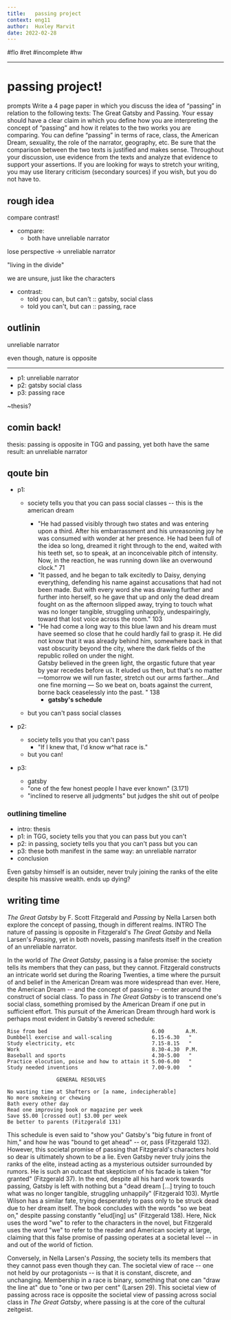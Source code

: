 ```yaml
---
title:   passing project
context: eng11
author:  Huxley Marvit
date: 2022-02-28
---
```


#flo #ret #incomplete #hw 

***

# passing project!
prompts 
Write a 4 page paper in which you discuss the idea of “passing” in relation to the following texts: The Great Gatsby and Passing. Your essay should have a clear claim in which you define how you are interpreting the concept of “passing” and how it relates to the two works you are comparing. You can define “passing” in terms of race, class, the American Dream, sexuality, the role of the narrator, geography, etc. Be sure that the comparison between the two texts is justified and makes sense. Throughout your discussion, use evidence from the texts and analyze that evidence to support your assertions. If you are looking for ways to stretch your writing, you may use literary criticism (secondary sources) if you wish, but you do not have to. 






## rough idea

compare contrast!

- compare: 
	- both have unreliable narrator

lose perspective -> unreliable narrator

"living in the divide"

we are unsure, just like the characters
- contrast: 
	- told you can, but can't :: gatsby, social class
	- told you can't, but can :: passing, race

## outlinin

unreliable narrator

even though, nature is opposite

***

- p1: unreliable narrator
- p2: gatsby social class
- p3: passing race

~thesis?

## comin back!

thesis: passing is opposite in TGG and passing, yet both have the same result: an unreliable narrator


## qoute bin
- p1: 
	- society tells you that you can pass social classes -- this is the american dream  
		- "He had passed visibly through two states and was entering upon a third. After his embarrassment and his unreasoning joy he was consumed with wonder at her presence. He had been full of the idea so long, dreamed it right through to the end, waited with his teeth set, so to speak, at an inconceivable pitch of intensity. Now, in the reaction, he was running down like an overwound clock." 71
		- "It passed, and he began to talk excitedly to Daisy, denying everything, defending his name against accusations that had not been made. But with every word she was drawing further and further into herself, so he gave that up and only the dead dream fought on as the afternoon slipped away, trying to touch what was no longer tangible, struggling unhappily, undespairingly, toward that lost voice across the room." 103
		- "He had come a long way to this blue lawn and his dream must have seemed so close that he could hardly fail to grasp it. He did not know that it was already behind him, somewhere back in that vast obscurity beyond the city, where the dark fields of the republic rolled on under the night.  
		   Gatsby believed in the green light, the orgastic future that year by year recedes before us. It eluded us then, but that's no matter—tomorrow we will run faster, stretch out our arms farther...And one fine morning — 
		   So we beat on, boats against the current, borne back ceaselessly into the past. " 138
		   - **gatsby's schedule**
		
	- but you can't pass social classes

- p2:
	- society tells you that you can't pass
		- "If I knew that, I'd know w^hat race is." 
	- but you can! 

- p3:
	- gatsby
	- "one of the few honest people I have ever known" (3.171)
	- "inclined to reserve all judgments" but judges the shit out of peolpe

### outlining timeline
- intro: thesis
- p1: in TGG, society tells you that you can pass but you can't 
- p2: in passing, society tells you that you can't pass but you can
- p3: these both manifest in the same way: an unreliable narrator
- conclusion


Even gatsby himself is an outsider, never truly joining the ranks of the elite despite his massive wealth.
ends up dying?


## writing time

*The Great Gatsby* by F. Scott Fitzgerald and *Passing* by Nella Larsen both explore the concept of passing, though in different realms.
INTRO 
The nature of passing is opposite in Fitzgerald's *The Great Gatsby* and Nella Larsen's *Passing*, yet in both novels, passing manifests itself in the creation of an unreliable narrator.


In the world of *The Great Gatsby*, passing is a false promise: the society tells its members that they can pass, but they cannot. Fitzgerald constructs an intricate world set during the Roaring Twenties, a time where the pursuit of and belief in the American Dream was more widespread than ever. Here, the American Dream -- and the concept of passing -- center around the construct of social class. To pass in *The Great Gatsby* is to transcend one's social class, something promised by the American Dream if one put in sufficient effort.
This pursuit of the American Dream through hard work is perhaps most evident in Gatsby's revered schedule: 
```
Rise from bed                                  6.00       A.M.
Dumbbell exercise and wall-scaling             6.15-6.30   "
Study electricity, etc                         7.15-8.15   "
Work                                           8.30-4.30  P.M.
Baseball and sports                            4.30-5.00   "
Practice elocution, poise and how to attain it 5.00-6.00   "
Study needed inventions                        7.00-9.00   "

                GENERAL RESOLVES

No wasting time at Shafters or [a name, indecipherable]
No more smokeing or chewing
Bath every other day
Read one improving book or magazine per week
Save $5.00 [crossed out] $3.00 per week
Be better to parents (Fitzgerald 131)
```
This schedule is even said to "show you" Gatsby's "big future in front of him," and how he was "bound to get ahead" -- or, pass (Fitzgerald 132). However, this societal promise of passing that Fitzgerald's characters hold so dear is ultimately shown to be a lie. Even Gatsby never truly joins the ranks of the elite, instead acting as a mysterious outsider surrounded by rumors. He is such an outcast that skepticism of his facade is taken "for granted" (Fitzgerald 37). In the end, despite all his hard work towards passing, Gatsby is left with nothing but a "dead dream [...] trying to touch what was no longer tangible, struggling unhappily" (Fitzgerald 103). Myrtle Wilson has a similar fate, trying desperately to pass only to be struck dead due to her dream itself. The book concludes with the words "so we beat on," despite passing constantly "elud[ing] us" (Fitzgerald 138). Here, Nick uses the word "we" to refer to the characters in the novel, but Fitzgerald uses the word "we" to refer to the reader and American society at large, claiming that this false promise of passing operates at a societal level -- in and out of the world of fiction.

Conversely, in Nella Larsen's *Passing*, the society tells its members that they cannot pass even though they can. The societal view of race -- one not held by our protagonists -- is that it is constant, discrete, and unchanging. Membership in a race is binary, something that one can "draw the line at" due to "one or two per cent" (Larsen 29). This societal view of passing across race is opposite the societal view of passing across social class in *The Great Gatsby*, where passing is at the core of the cultural zeitgeist.






















